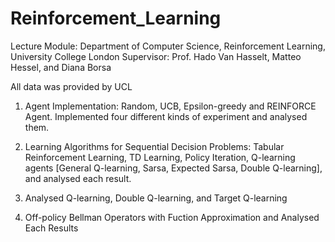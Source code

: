 # Reinforcement_Learning

Lecture Module: Department of Computer Science, Reinforcement Learning, University College London
Supervisor: Prof. Hado Van Hasselt, Matteo Hessel, and Diana Borsa

All data was provided by UCL

1. Agent Implementation: Random, UCB, Epsilon-greedy and REINFORCE Agent.
Implemented four different kinds of experiment and analysed them.

2. Learning Algorithms for Sequential Decision Problems: Tabular Reinforcement Learning, TD Learning,
   Policy Iteration, Q-learning agents [General Q-learning, Sarsa, Expected Sarsa, Double Q-learning],
   and analysed each result.
3. Analysed Q-learning, Double Q-learning, and Target Q-learning
4. Off-policy Bellman Operators with Fuction Approximation and Analysed Each Results

